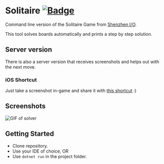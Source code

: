 # Solitaire [![Badge](https://github.com/flostellbrink/Solitaire/workflows/dotnetcore/badge.svg)](https://github.com/flostellbrink/Solitaire/actions)

Command line version of the Solitaire Game from [Shenzhen I/O](http://www.zachtronics.com/shenzhen-io/).

This tool solves boards automatically and prints a step by step solution.

## Server version

There is also a server version that receives screenshots and helps out with the next move.

### iOS Shortcut

Just take a screenshot in-game and share it with [this shortcut](https://www.icloud.com/shortcuts/29b3fe7af90f4337a5e749a26d515983) :)

## Screenshots

![GIF of solver](Screenshots/solver.gif)

## Getting Started

 - Clone repository.
 - Use your IDE of choice, OR
 - Use `dotnet run` in the project folder.
